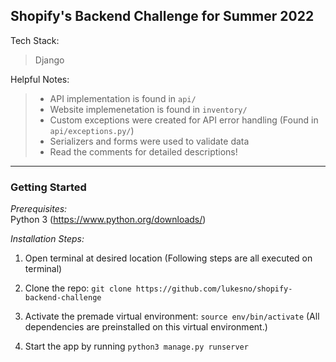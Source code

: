 ## Shopify's Backend Challenge for Summer 2022

Tech Stack: 

> Django

Helpful Notes: 

> * API implementation is found in `api/`   
> * Website implemenetation is found in `inventory/`  
> * Custom exceptions were created for API error handling (Found in `api/exceptions.py/`)  
> * Serializers and forms were used to validate data  
> * Read the comments for detailed descriptions!

---
### Getting Started

_Prerequisites:_   
Python 3 (https://www.python.org/downloads/)

_Installation Steps:_
1. Open terminal at desired location (Following steps are all executed on terminal)

2. Clone the repo: `git clone https://github.com/lukesno/shopify-backend-challenge`

3. Activate the premade virtual environment: `source env/bin/activate` (All dependencies are preinstalled on this virtual environment.)

4. Start the app by running `python3 manage.py runserver`
